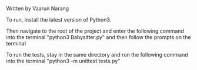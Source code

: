 Written by Vaarun Narang


To run, install the latest version of Python3.

Then navigate to the root of the project and enter the following command into the terminal "python3 Babysitter.py" and then follow the prompts on the terminal

To run the tests, stay in the same directory and run the following command into the terminal "python3 -m unittest tests.py"